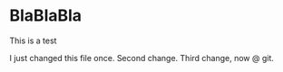 BlaBlaBla
=========

This is a test

I just changed this file once.
Second change.
Third change, now @ git.
